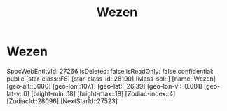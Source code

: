 ﻿---
title: "Wezen"
location: [-26.39,107.1,3000]
type: Station
tags:
- astro/Star

---

# Wezen

SpocWebEntityId: 27266
isDeleted: false
isReadOnly: false
confidential: public
[star-class::F8]
[star-class-id::28190]
[Mass-sol::]
[name::Wezen]
[geo-alt::3000]
[geo-lon::107.1]
[geo-lat::-26.39]
[geo-lon-v::-0.001]
[geo-lat-v::0]
[bright-min::18]
[bright-max::18]
[Zodiac-index::4]
[ZodiacId::28096]
[NextStarId::27523]

